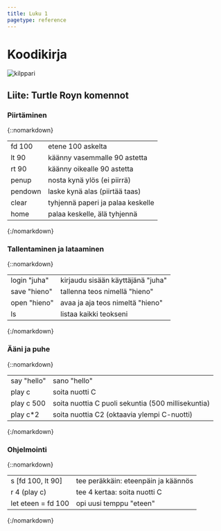```yaml
--- 
title: Luku 1
pagetype: reference
---
```


# Koodikirja

<div><img id="turtle-character" src="/images/turtle1.png" alt="kilppari"></div>

## Liite: Turtle Royn komennot

### Piirtäminen

{::nomarkdown}
<table>
  <tbody>
    <tr><td>fd 100<td>etene 100 askelta</tr>
    <tr><td>lt 90<td>käänny vasemmalle 90 astetta</tr>
    <tr><td>rt 90<td>käänny oikealle 90 astetta</tr>
    <tr><td>penup<td>nosta kynä ylös (ei piirrä)</tr>
    <tr><td>pendown<td>laske kynä alas (piirtää taas)</tr>
    <tr><td>clear<td>tyhjennä paperi ja palaa keskelle</tr>
    <tr><td>home<td>palaa keskelle, älä tyhjennä</tr>
  </tbody>
</table>
{:/nomarkdown}

### Tallentaminen ja lataaminen

{::nomarkdown}
<table>
  <tbody>
    <tr><td>login "juha"<td>kirjaudu sisään käyttäjänä "juha"</tr>
    <tr><td>save "hieno"<td>tallenna teos nimellä "hieno"</tr>
    <tr><td>open "hieno"<td>avaa ja aja teos nimeltä "hieno"</tr>
    <tr><td>ls<td>listaa kaikki teokseni</tr>
  </tbody>
</table>
{:/nomarkdown}

### Ääni ja puhe

{::nomarkdown}
<table>
  <tbody>
    <tr><td>say "hello"<td>sano "hello"</tr>
    <tr><td>play c<td>soita nuotti C</tr>
    <tr><td>play c 500<td>soita nuottia C puoli sekuntia (500 millisekuntia)</tr>
    <tr><td>play c*2<td>soita nuottia C2 (oktaavia ylempi C-nuotti)</tr>
  </tbody>
</table>
{:/nomarkdown}

### Ohjelmointi

{::nomarkdown}
<table>
  <tbody>
    <tr><td>s [fd 100, lt 90]<td>tee peräkkäin: eteenpäin ja käännös</tr>
    <tr><td>r 4 (play c)<td>tee 4 kertaa: soita nuotti C</tr>
    <tr><td>let eteen = fd 100<td>opi uusi temppu "eteen"</tr>
  </tbody>
</table>
{:/nomarkdown}
